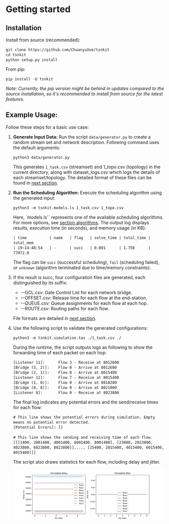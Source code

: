 <!--
Author: <Chuanyu> (skewcy@gmail.com)
quickstarted.md (c) 2023
Desc: description
Created:  2023-11-28T20:50:32.963Z
-->

# Getting started

## Installation

Install from source (recommended):

```
git clone https://github.com/ChuanyuXue/tsnkit
cd tsnkit
python setup.py install
```


From pip: 

```
pip install -U tsnkit
```

*Note: Currently, the pip version might be behind in updates compared to the source installation, so it's recommended to install from source for the latest features.*

## Example Usage:

Follow these steps for a basic use case: 

1. **Generate Input Data:** Run the script `data/generator.py` to create a random stream set and network description. Following command uses the default arguments:

    ```
    python3 data/generator.py
    ```

    This generates `1_task.csv` (streamset) and 1_topo.csv (topology) in the current directory, along with dataset_logs.csv which logs the details of each streamset/topology. The detailed format of these files can be found in [next section](dataprep.md).

2. **Run the Scheduling Algorithm:** Execute the scheduling algorithm using the generated input:

    ```
    python3 -m tsnkit.models.ls 1_task.csv 1_topo.csv 
    ``` 

    Here, `models.ls`` represents one of the available scheduling algorithms. For more options, see [section algorithms](schedule.md). The output log displays results, execution time (in seconds), and memory usage (in KB):


    ```
    | time          | name   | flag   | solve_time | total_time | total_mem
    | 19~14:48:54   | -      | succ   | 0.001      | 1.758      | 77072.0 
    ```

    The flag can be `succ` (successful scheduling), `fail` (scheduling failed), or `unknown` (algorithm terminated due to time/memory constraints).

3. If the result is succ, four configuration files are generated, each distinguished by its suffix:


   -  --GCL.csv: Gate Control List for each network bridge.
   -  --OFFSET.csv: Release time for each flow at the end-station.
   -  --QUEUE.csv: Queue assignments for each flow at each hop.
   -  --ROUTE.csv: Routing paths for each flow.
   
   File formats are detailed in [next section](dataprep.md).

4. Use the following script to validate the generated configurations:

    ```
    python3 -m tsnkit.simulation.tas ./1_task.csv ./
    ```

    During the runtime, the script outputs logs as following to show the forwarding time of each packet on each hop:

    ```
    [Listener 11]:      Flow 3 - Receive at 8012600
    [Bridge (3, 2)]:    Flow 0 - Arrive at 8012600
    [Bridge (2, 1)]:    Flow 0 - Arrive at 8015400
    [Listener 12]:      Flow 7 - Receive at 8015400
    [Bridge (1, 0)]:    Flow 0 - Arrive at 8018200
    [Bridge (0, 8)]:    Flow 0 - Arrive at 8021000
    [Listener 8]:       Flow 0 - Receive at 8023800
    ```

    The final log indicates any potential errors and the send/receive times for each flow:

    ``` 
    # This line shows the potential errors during simulation. Empty means no potential error detected.
    [Potential Errors]: []

    # This line shows the sending and receiving time of each flow.
    [[[1400, 2001400, 4001400, 6001400, 8001400], [23800, 2023800, 4023800, 6023800, 8023800]],..., [15400, 2015400, 4015400, 6015400, 8015400]]]
    ```

    The script also draws statistics for each flow, including delay and jitter.

    ![image](fig/simulation_results.png)